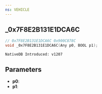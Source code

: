 ```yaml
---
ns: VEHICLE
---
```

## _0x7F8E2B131E1DCA6C

```c
// 0x7F8E2B131E1DCA6C 0x900C878C
void _0x7F8E2B131E1DCA6C(Any p0, BOOL p1);
```

```
NativeDB Introduced: v1207
```

## Parameters
* **p0**:
* **p1**:
